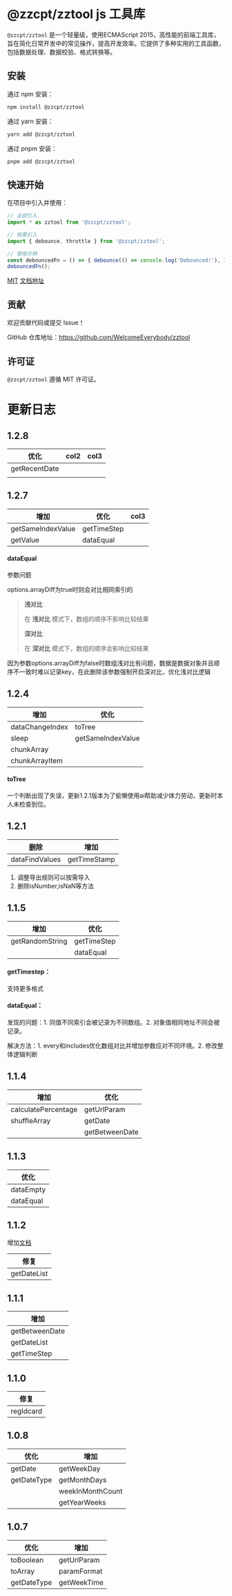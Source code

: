 # @zzcpt/zztool js 工具库

`@zzcpt/zztool` 是一个轻量级，使用ECMAScript 2015，高性能的前端工具库，旨在简化日常开发中的常见操作，提高开发效率。它提供了多种实用的工具函数，包括数据处理、数据校验、格式转换等。

## 安装

通过 npm 安装：

```bash
npm install @zzcpt/zztool
```

通过 yarn 安装：

```bash
yarn add @zzcpt/zztool
```

通过 pnpm 安装：

```bash
pnpm add @zzcpt/zztool
```

## 快速开始

在项目中引入并使用：

```javascript
// 全部引入
import * as zztool from '@zzcpt/zztool';

// 按需引入
import { debounce, throttle } from '@zzcpt/zztool';

// 使用示例
const debouncedFn = () => { debounce(() => console.log('Debounced!'), 300); };
debouncedFn();
```

[MIT](https://github.com/WelcomeEverybody/zztool/blob/main/LICENSE)     [文档地址](https://welcomeeverybody.github.io/zztool/)

## 贡献

欢迎贡献代码或提交 Issue！

GitHub 仓库地址：https://github.com/WelcomeEverybody/zztool

## 许可证

`@zzcpt/zztool` 遵循 MIT 许可证。

# 更新日志

## 1.2.8


| 优化          | col2 | col3 |
| ------------- | ---- | ---- |
| getRecentDate |      |      |
|               |      |      |

## 1.2.7


| 增加              | 优化        | col3 |
| ----------------- | ----------- | ---- |
| getSameIndexValue | getTimeStep |      |
| getValue          | dataEqual   |      |

#### dataEqual

参数问题

options.arrayDiff为true时则会对比相同索引的

> **浅对比**
>
> 在 **浅对比** 模式下，数组的顺序不影响比较结果
>
> **深对比**
>
> 在 **深对比** 模式下，数组的顺序会影响比较结果

因为参数options.arrayDiff为false时数组浅对比有问题，数据是数据对象并且顺序不一致时难以记录key，在此删除该参数强制开启深对比，优化浅对比逻辑

## 1.2.4


| 增加            | 优化              |
| --------------- | ----------------- |
| dataChangeIndex | toTree            |
| sleep           | getSameIndexValue |
| chunkArray      |                   |
| chunkArrayItem  |                   |

#### toTree

一个判断出现了失误，更新1.2.1版本为了偷懒使用ai帮助减少体力劳动，更新时本人未检查到位。

## 1.2.1


| 删除           | 增加         |
| -------------- | ------------ |
| dataFindValues | getTimeStamp |

1. 调整导出规则可以按需导入
2. 删除isNumber,isNaN等方法

## 1.1.5


| 增加            | 优化        |
| --------------- | ----------- |
| getRandomString | getTimeStep |
|                 | dataEqual   |

#### getTimestep：

支持更多格式

#### dataEqual：

发现的问题：1. 同值不同索引会被记录为不同数组。2. 对象值相同地址不同会被记录。

解决方法：1. every和includes优化数组对比并增加参数应对不同环境。2. 修改整体逻辑判断

## 1.1.4


| 增加                | 优化           |
| ------------------- | -------------- |
| calculatePercentage | getUrlParam    |
| shuffleArray        | getDate        |
|                     | getBetweenDate |

## 1.1.3


| 优化      |
| --------- |
| dataEmpty |
| dataEqual |

## 1.1.2

增加[文档](https://czhangzihao.github.io/zztool/)


| 修复        |
| ----------- |
| getDateList |

## 1.1.1


| 增加           |
| -------------- |
| getBetweenDate |
| getDateList    |
| getTimeStep    |

## 1.1.0


| 修复      |
| --------- |
| regIdcard |

## 1.0.8


| 优化        | 增加             |
| ----------- | ---------------- |
| getDate     | getWeekDay       |
| getDateType | getMonthDays     |
|             | weekInMonthCount |
|             | getYearWeeks     |

## 1.0.7


| 优化        | 增加        |
| ----------- | ----------- |
| toBoolean   | getUrlParam |
| toArray     | paramFormat |
| getDateType | getWeekTime |
